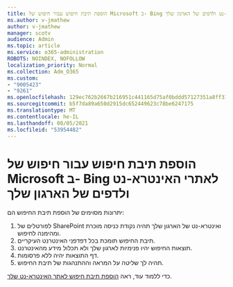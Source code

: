 ```yaml
---
title: הוספת תיבת חיפוש עבור חיפוש של Microsoft ב- Bing לאתרי האינטרא-נט ולדפים של הארגון שלך
ms.author: v-jmathew
author: v-jmathew
manager: scotv
audience: Admin
ms.topic: article
ms.service: o365-administration
ROBOTS: NOINDEX, NOFOLLOW
localization_priority: Normal
ms.collection: Adm_O365
ms.custom:
- "9005423"
- "9261"
ms.openlocfilehash: 129ec762b2667b216951c441165d75af0bddd57127351a8ff31fc2793e4479d8
ms.sourcegitcommit: b5f7da89a650d2915dc652449623c78be6247175
ms.translationtype: MT
ms.contentlocale: he-IL
ms.lasthandoff: 08/05/2021
ms.locfileid: "53954482"
---
```

# <a name="add-a-search-box-for-microsoft-search-in-bing-to-your-organizations-intranet-sites-and-pages"></a>הוספת תיבת חיפוש עבור חיפוש של Microsoft ב- Bing לאתרי האינטרא-נט ולדפים של הארגון שלך

יתרונות מסוימים של הוספת תיבת החיפוש הם:

1. לפורטלים של SharePoint ואינטרא-נט של הארגון שלך תהיה נקודת כניסה מוכרת ומהימנה לחיפוש.
2. תיבת החיפוש תומכת בכל דפדפני האינטרנט העיקריים.
3. תוצאות החיפוש יהיו פנימיות לארגון שלך ולא תכלול מידע מהאינטרנט.
4. דף התוצאות יהיה ללא פרסומות.
5. תהיה לך שליטה על המראה וההתנהגות של תיבת החיפוש.

כדי ללמוד עוד, ראה [הוספת תיבת חיפוש לאתר האינטרא-נט שלך](https://go.microsoft.com/fwlink/?linkid=2151387).
